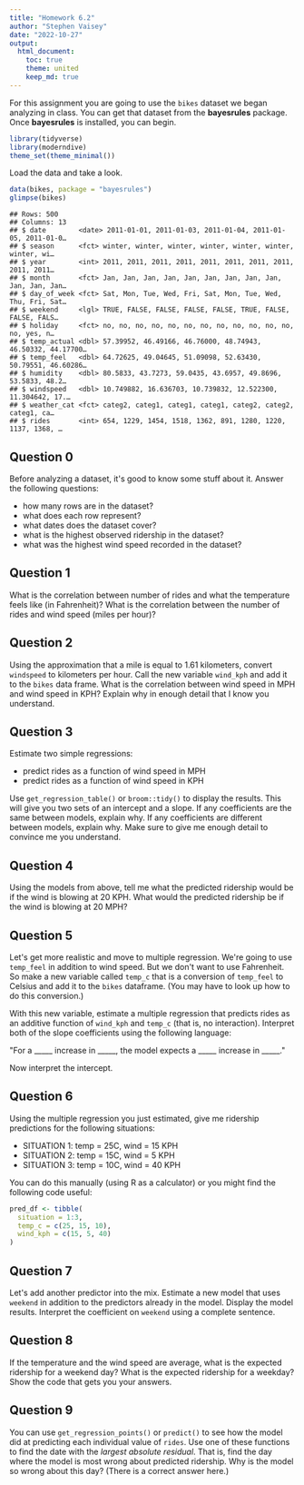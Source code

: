 ```yaml
---
title: "Homework 6.2"
author: "Stephen Vaisey"
date: "2022-10-27"
output: 
  html_document: 
    toc: true
    theme: united
    keep_md: true
---
```




For this assignment you are going to use the `bikes` dataset we began analyzing in class. You can get that dataset from the **bayesrules** package. Once **bayesrules** is installed, you can begin.


```r
library(tidyverse)
library(moderndive)
theme_set(theme_minimal())
```

Load the data and take a look.


```r
data(bikes, package = "bayesrules")
glimpse(bikes)
```

```
## Rows: 500
## Columns: 13
## $ date        <date> 2011-01-01, 2011-01-03, 2011-01-04, 2011-01-05, 2011-01-0…
## $ season      <fct> winter, winter, winter, winter, winter, winter, winter, wi…
## $ year        <int> 2011, 2011, 2011, 2011, 2011, 2011, 2011, 2011, 2011, 2011…
## $ month       <fct> Jan, Jan, Jan, Jan, Jan, Jan, Jan, Jan, Jan, Jan, Jan, Jan…
## $ day_of_week <fct> Sat, Mon, Tue, Wed, Fri, Sat, Mon, Tue, Wed, Thu, Fri, Sat…
## $ weekend     <lgl> TRUE, FALSE, FALSE, FALSE, FALSE, TRUE, FALSE, FALSE, FALS…
## $ holiday     <fct> no, no, no, no, no, no, no, no, no, no, no, no, no, yes, n…
## $ temp_actual <dbl> 57.39952, 46.49166, 46.76000, 48.74943, 46.50332, 44.17700…
## $ temp_feel   <dbl> 64.72625, 49.04645, 51.09098, 52.63430, 50.79551, 46.60286…
## $ humidity    <dbl> 80.5833, 43.7273, 59.0435, 43.6957, 49.8696, 53.5833, 48.2…
## $ windspeed   <dbl> 10.749882, 16.636703, 10.739832, 12.522300, 11.304642, 17.…
## $ weather_cat <fct> categ2, categ1, categ1, categ1, categ2, categ2, categ1, ca…
## $ rides       <int> 654, 1229, 1454, 1518, 1362, 891, 1280, 1220, 1137, 1368, …
```

## Question 0

Before analyzing a dataset, it's good to know some stuff about it. Answer the following questions:

* how many rows are in the dataset?
* what does each row represent?
* what dates does the dataset cover?
* what is the highest observed ridership in the dataset?
* what was the highest wind speed recorded in the dataset?

## Question 1

What is the correlation between number of rides and what the temperature feels like (in Fahrenheit)? What is the correlation between the number of rides and wind speed (miles per hour)?

## Question 2

Using the approximation that a mile is equal to 1.61 kilometers, convert `windspeed` to kilometers per hour. Call the new variable `wind_kph` and add it to the `bikes` data frame. What is the correlation between wind speed in MPH and wind speed in KPH? Explain why in enough detail that I know you understand.

## Question 3

Estimate two simple regressions:

* predict rides as a function of wind speed in MPH
* predict rides as a function of wind speed in KPH

Use `get_regression_table()` or `broom::tidy()` to display the results. This will give you two sets of an intercept and a slope. If any coefficients are the same between models, explain why. If any coefficients are different between models, explain why. Make sure to give me enough detail to convince me you understand.

## Question 4

Using the models from above, tell me what the predicted ridership would be if the wind is blowing at 20 KPH. What would the predicted ridership be if the wind is blowing at 20 MPH?

## Question 5

Let's get more realistic and move to multiple regression. We're going to use `temp_feel` in addition to wind speed. But we don't want to use Fahrenheit. So make a new variable called `temp_c` that is a conversion of `temp_feel` to Celsius and add it to the `bikes` dataframe. (You may have to look up how to do this conversion.)

With this new variable, estimate a multiple regression that predicts rides as an additive function of `wind_kph` and `temp_c` (that is, no interaction). Interpret both of the slope coefficients using the following language:

"For a _____ increase in _____, the model expects a _____ increase in _____."

Now interpret the intercept.

## Question 6

Using the multiple regression you just estimated, give me ridership predictions for the following situations:

* SITUATION 1: temp = 25C, wind = 15 KPH
* SITUATION 2: temp = 15C, wind = 5 KPH
* SITUATION 3: temp = 10C, wind = 40 KPH

You can do this manually (using R as a calculator) or you might find the following code useful:


```r
pred_df <- tibble(
  situation = 1:3,
  temp_c = c(25, 15, 10),
  wind_kph = c(15, 5, 40)
)
```

## Question 7

Let's add another predictor into the mix. Estimate a new model that uses `weekend` in addition to the predictors already in the model. Display the model results. Interpret the coefficient on `weekend` using a complete sentence.

## Question 8

If the temperature and the wind speed are average, what is the expected ridership for a weekend day? What is the expected ridership for a weekday? Show the code that gets you your answers.

## Question 9

You can use `get_regression_points()` or `predict()` to see how the model did at predicting each individual value of `rides`. Use one of these functions to find the date with the _largest absolute residual_. That is, find the day where the model is most wrong about predicted ridership. Why is the model so wrong about this day? (There is a correct answer here.)
